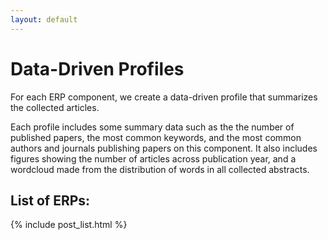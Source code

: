 ```yaml
---
layout: default
---
```


# Data-Driven Profiles

For each ERP component, we create a data-driven profile that summarizes the collected articles.

Each profile includes some summary data such as the the number of published papers, the most common keywords, and the most common authors and journals publishing papers on this component. It also includes
figures showing the number of articles across publication year, and a wordcloud made from the distribution of words in all collected abstracts.

## List of ERPs:
{% include post_list.html %}
